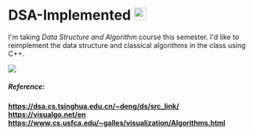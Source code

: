 # DSA-Implemented <img src = "https://media.giphy.com/media/3XHMTIqcUev2Vy9ILk/giphy.gif" width = "25px" />
I'm taking *Data Structure and Algorithm* course this semester. I'd like to reimplement the data structure and classical algorithms in the class using C++.

![](https://media.giphy.com/media/1qkglWyONByHhVPLHi/giphy.gif)

##### Reference: 
**https://dsa.cs.tsinghua.edu.cn/~deng/ds/src_link/**
**https://visualgo.net/en**
**https://www.cs.usfca.edu/~galles/visualization/Algorithms.html**


